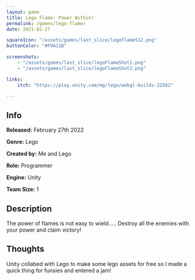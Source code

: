 ```yaml
---
layout: game
title: Lego Flame: Power Within!
permalink: /games/lego-flame/
date: 2021-02-27

squareIcon: "/assets/games/last_slice/legoFlame512.png"
buttonColor: "#F9A11B"

screenshots:
    - "/assets/games/last_slice/legoFlameShot1.png"
    - "/assets/games/last_slice/legoFlameShot2.png"

links:
    itch: "https://play.unity.com/mg/lego/webgl-builds-22562"

---
```


## Info
  <p><strong>Released:</strong> February 27th 2022 </p>
  <p><strong>Genre:</strong> Lego </p>
  <p><strong>Created by:</strong> Me and Lego </p>
  <p><strong>Role:</strong> Programmer </p>
  <p><strong>Engine:</strong> Unity </p>
  <p><strong>Team Size:</strong> 1 </p>

## Description
The power of flames is not easy to wield..... Destroy all the enemies with your power and claim victory!

## Thoughts
Unity collabed with Lego to make some lego assets for free so I made a quick thing for funsies and entered a jam!